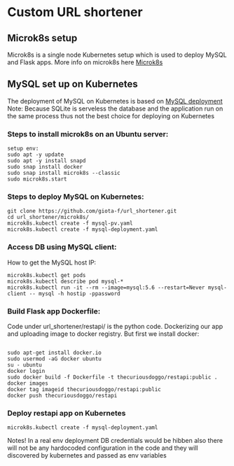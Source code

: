 # Custom URL shortener
## Microk8s setup
Microk8s is a single node Kubernetes setup which is used to deploy MySQL and Flask apps.
More info on microk8s here [Microk8s](https://microk8s.io)

## MySQL set up on Kubernetes
The deployment of MySQL on Kubernetes is based on [MySQL deployment](https://kubernetes.io/docs/tasks/run-application/run-single-instance-stateful-application/)
Note: Because SQLite is serveless the database and the application run on the same process thus not the best choice for deploying on Kubernetes

### Steps to install microk8s on an Ubuntu server:
```
setup env:
sudo apt -y update
sudo apt -y install snapd
sudo snap install docker
sudo snap install microk8s --classic
sudo microk8s.start
```
### Steps to deploy MySQL on Kubernetes:
```
git clone https://github.com/giota-f/url_shortener.git
cd url_shortener/microk8s/
microk8s.kubectl create -f mysql-pv.yaml
microk8s.kubectl create -f mysql-deployment.yaml
```
### Access DB using MySQL client:
How to get the MySQL host IP:
```
microk8s.kubectl get pods
microk8s.kubectl describe pod mysql-*
microk8s.kubectl run -it --rm --image=mysql:5.6 --restart=Never mysql-client -- mysql -h hostip -ppassword
```
### Build Flask app Dockerfile:
Code under url_shortener/restapi/ is the python code.
Dockerizing our app and uploading image to docker registry.
But first we install docker:
```

sudo apt-get install docker.io
sudo usermod -aG docker ubuntu
su - ubuntu
docker login
sudo docker build -f Dockerfile -t thecuriousdoggo/restapi:public .
docker images
docker tag imageid thecuriousdoggo/restapi:public
docker push thecuriousdoggo/restapi
```
### Deploy restapi app on Kubernetes

```
microk8s.kubectl create -f mysql-deployment.yaml
```

Notes!
In a real env deployment DB credentials would be hibben also there will not be any hardocoded configuration in the code and they will discovered by kubernetes and passed as env variables
